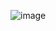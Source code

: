 ![image](https://github.com/Vinis-vp/SENAI.HTML5/assets/143050769/d157323d-bdc0-40a9-b1ae-6c611d803105)
